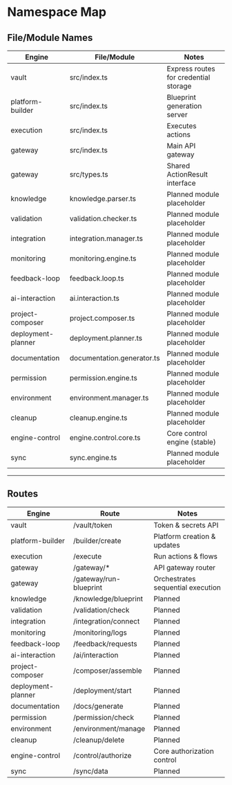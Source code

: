 # Namespace Map

## File/Module Names

| Engine           | File/Module                | Notes                           |
|------------------|----------------------------|---------------------------------|
| vault            | src/index.ts               | Express routes for credential storage |
| platform-builder | src/index.ts               | Blueprint generation server |
| execution        | src/index.ts               | Executes actions |
| gateway          | src/index.ts               | Main API gateway |
| gateway          | src/types.ts               | Shared ActionResult interface |
| knowledge        | knowledge.parser.ts        | Planned module placeholder      |
| validation       | validation.checker.ts      | Planned module placeholder      |
| integration      | integration.manager.ts     | Planned module placeholder      |
| monitoring       | monitoring.engine.ts       | Planned module placeholder      |
| feedback-loop    | feedback.loop.ts           | Planned module placeholder      |
| ai-interaction   | ai.interaction.ts          | Planned module placeholder      |
| project-composer | project.composer.ts        | Planned module placeholder      |
| deployment-planner | deployment.planner.ts     | Planned module placeholder      |
| documentation    | documentation.generator.ts | Planned module placeholder      |
| permission       | permission.engine.ts       | Planned module placeholder      |
| environment      | environment.manager.ts     | Planned module placeholder      |
| cleanup          | cleanup.engine.ts          | Planned module placeholder      |
| engine-control   | engine.control.core.ts     | Core control engine (stable)    |
| sync             | sync.engine.ts             | Planned module placeholder      |

---

## Routes

| Engine           | Route                     | Notes                          |
|------------------|---------------------------|--------------------------------|
| vault            | /vault/token              | Token & secrets API            |
| platform-builder | /builder/create           | Platform creation & updates    |
| execution        | /execute                  | Run actions & flows            |
| gateway          | /gateway/*                    | API gateway router
| gateway          | /gateway/run-blueprint           | Orchestrates sequential execution
| knowledge        | /knowledge/blueprint      | Planned                       |
| validation       | /validation/check         | Planned                       |
| integration      | /integration/connect      | Planned                       |
| monitoring       | /monitoring/logs          | Planned                       |
| feedback-loop    | /feedback/requests        | Planned                       |
| ai-interaction   | /ai/interaction           | Planned                       |
| project-composer | /composer/assemble        | Planned                       |
| deployment-planner | /deployment/start        | Planned                       |
| documentation    | /docs/generate            | Planned                       |
| permission       | /permission/check         | Planned                       |
| environment      | /environment/manage       | Planned                       |
| cleanup          | /cleanup/delete           | Planned                       |
| engine-control   | /control/authorize        | Core authorization control    |
| sync             | /sync/data                | Planned                       |

